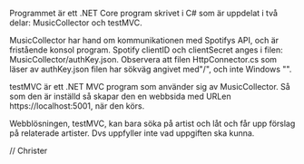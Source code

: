 Programmet är ett .NET Core program skrivet i C# som är uppdelat i två delar: MusicCollector och testMVC.

MusicCollector har hand om kommunikationen med Spotifys API, och är fristående konsol program.
Spotify clientID och clientSecret anges i filen:  MusicCollector/authKey.json.
Observera att filen HttpConnector.cs som läser av authKey.json filen har sökväg angivet med"/", och inte Windows "\". 

testMVC är ett .NET MVC program som använder sig av MusicCollector. Så som den är inställd så skapar den en webbsida med URLen https://localhost:5001, när den körs.

Webblösningen, testMVC, kan bara söka på artist och låt och får upp förslag på relaterade artister. Dvs uppfyller inte vad uppgiften ska kunna.


// Christer
